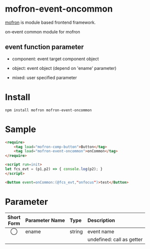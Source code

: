 # mofron-event-oncommon
[mofron](https://mofron.github.io/mofron/) is module based frontend framework.

on-event common module for mofron

## event function parameter

- component: event target component object

- object: event object (depend on 'ename' parameter)

- mixed: user specified parameter


# Install
```
npm install mofron mofron-event-oncommon
```

# Sample
```html
<require>
    <tag load="mofron-comp-button">Button</tag>
    <tag load="mofron-event-oncommon">onCommon</tag>
</require>

<script run=init>
let fcs_evt = (p1,p2) => { console.log(p2); }
</script>

<Button event=onCommon:(@fcs_evt,"onfocus")>test</Button>
```

# Parameter

| Short<br>Form | Parameter Name | Type | Description |
|:-------------:|:---------------|:-----|:------------|
| ◯  | ename | string | event name |
| | | | undefined: call as getter |

